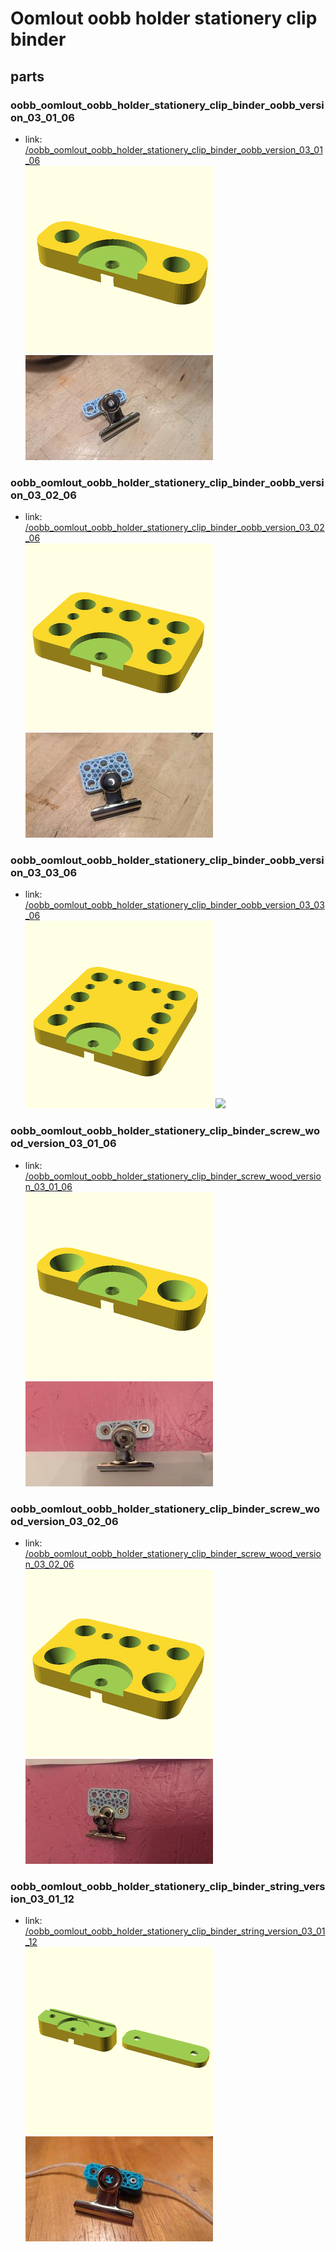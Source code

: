 # Oomlout oobb holder stationery clip binder


## parts

### oobb_oomlout_oobb_holder_stationery_clip_binder_oobb_version_03_01_06
* link: [/oobb_oomlout_oobb_holder_stationery_clip_binder_oobb_version_03_01_06](oobb_oomlout_oobb_holder_stationery_clip_binder_oobb_version_03_01_06)  
![](oobb_oomlout_oobb_holder_stationery_clip_binder_oobb_version_03_01_06/3dpr_300.png)  ![](oobb_oomlout_oobb_holder_stationery_clip_binder_oobb_version_03_01_06/image_300.jpg)
 

### oobb_oomlout_oobb_holder_stationery_clip_binder_oobb_version_03_02_06
* link: [/oobb_oomlout_oobb_holder_stationery_clip_binder_oobb_version_03_02_06](oobb_oomlout_oobb_holder_stationery_clip_binder_oobb_version_03_02_06)  
![](oobb_oomlout_oobb_holder_stationery_clip_binder_oobb_version_03_02_06/3dpr_300.png)  ![](oobb_oomlout_oobb_holder_stationery_clip_binder_oobb_version_03_02_06/image_300.jpg)
 

### oobb_oomlout_oobb_holder_stationery_clip_binder_oobb_version_03_03_06
* link: [/oobb_oomlout_oobb_holder_stationery_clip_binder_oobb_version_03_03_06](oobb_oomlout_oobb_holder_stationery_clip_binder_oobb_version_03_03_06)  
![](oobb_oomlout_oobb_holder_stationery_clip_binder_oobb_version_03_03_06/3dpr_300.png)  ![](oobb_oomlout_oobb_holder_stationery_clip_binder_oobb_version_03_03_06/image_300.jpg)
 

### oobb_oomlout_oobb_holder_stationery_clip_binder_screw_wood_version_03_01_06
* link: [/oobb_oomlout_oobb_holder_stationery_clip_binder_screw_wood_version_03_01_06](oobb_oomlout_oobb_holder_stationery_clip_binder_screw_wood_version_03_01_06)  
![](oobb_oomlout_oobb_holder_stationery_clip_binder_screw_wood_version_03_01_06/3dpr_300.png)  ![](oobb_oomlout_oobb_holder_stationery_clip_binder_screw_wood_version_03_01_06/image_300.jpg)
 

### oobb_oomlout_oobb_holder_stationery_clip_binder_screw_wood_version_03_02_06
* link: [/oobb_oomlout_oobb_holder_stationery_clip_binder_screw_wood_version_03_02_06](oobb_oomlout_oobb_holder_stationery_clip_binder_screw_wood_version_03_02_06)  
![](oobb_oomlout_oobb_holder_stationery_clip_binder_screw_wood_version_03_02_06/3dpr_300.png)  ![](oobb_oomlout_oobb_holder_stationery_clip_binder_screw_wood_version_03_02_06/image_300.jpg)
 

### oobb_oomlout_oobb_holder_stationery_clip_binder_string_version_03_01_12
* link: [/oobb_oomlout_oobb_holder_stationery_clip_binder_string_version_03_01_12](oobb_oomlout_oobb_holder_stationery_clip_binder_string_version_03_01_12)  
![](oobb_oomlout_oobb_holder_stationery_clip_binder_string_version_03_01_12/3dpr_300.png)  ![](oobb_oomlout_oobb_holder_stationery_clip_binder_string_version_03_01_12/image_300.jpg)
 
